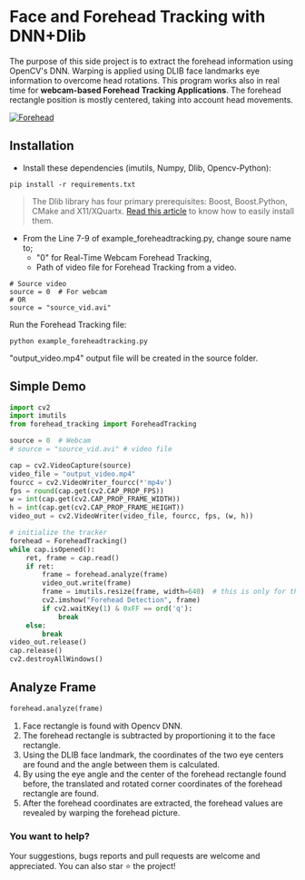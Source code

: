 # Face and Forehead Tracking with DNN+Dlib

The purpose of this side project is to extract the forehead information using OpenCV's DNN. Warping is applied using
DLIB face landmarks eye information to overcome head rotations. This program works also in real time for **webcam-based
Forehead Tracking Applications**. The forehead rectangle position is mostly centered, taking into account head
movements.

[![Forehead](https://media.giphy.com/media/fPtLnPU6xFWj9s8Fqe/giphy.gif)](https://youtu.be/7b_rWvnbYHk)

## Installation

- Install these dependencies (imutils, Numpy, Dlib, Opencv-Python):

```
pip install -r requirements.txt
```

> The Dlib library has four primary prerequisites: Boost, Boost.Python, CMake and X11/XQuartx. [Read this article](https://www.pyimagesearch.com/2017/03/27/how-to-install-dlib/) to know how to easily install them.

- From the Line 7-9 of example_foreheadtracking.py, change soure name to;
    - "0" for Real-Time Webcam Forehead Tracking,
    - Path of video file for Forehead Tracking from a video.

```
# Source video
source = 0  # For webcam
# OR
source = "source_vid.avi"
```

Run the Forehead Tracking file:

```
python example_foreheadtracking.py
```

"output_video.mp4" output file will be created in the source folder.

## Simple Demo

```python
import cv2
import imutils
from forehead_tracking import ForeheadTracking

source = 0  # Webcam
# source = "source_vid.avi" # video file

cap = cv2.VideoCapture(source)
video_file = "output_video.mp4"
fourcc = cv2.VideoWriter_fourcc(*'mp4v')
fps = round(cap.get(cv2.CAP_PROP_FPS))
w = int(cap.get(cv2.CAP_PROP_FRAME_WIDTH))
h = int(cap.get(cv2.CAP_PROP_FRAME_HEIGHT))
video_out = cv2.VideoWriter(video_file, fourcc, fps, (w, h))

# initialize the tracker
forehead = ForeheadTracking()
while cap.isOpened():
    ret, frame = cap.read()
    if ret:
        frame = forehead.analyze(frame)
        video_out.write(frame)
        frame = imutils.resize(frame, width=640)  # this is only for the imshow window
        cv2.imshow("Forehead Detection", frame)
        if cv2.waitKey(1) & 0xFF == ord('q'):
            break
    else:
        break
video_out.release()
cap.release()
cv2.destroyAllWindows()
```

## Analyze Frame

```python
forehead.analyze(frame)
```

1. Face rectangle is found with Opencv DNN.
2. The forehead rectangle is subtracted by proportioning it to the face rectangle.
3. Using the DLIB face landmark, the coordinates of the two eye centers are found and the angle between them is calculated.
4. By using the eye angle and the center of the forehead rectangle found before, the translated and rotated corner coordinates of the forehead rectangle are found.
5. After the forehead coordinates are extracted, the forehead values are revealed by warping the forehead picture.

### You want to help?
Your suggestions, bugs reports and pull requests are welcome and appreciated. You can also star ⭐️ the project!

